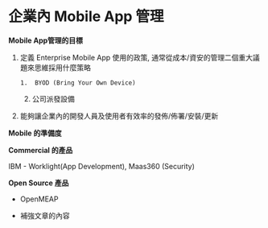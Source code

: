 # 企業內 Mobile App 管理

**Mobile App管理的目標**

1.  定義 Enterprise Mobile App 使用的政策, 通常從成本/資安的管理二個重大議題來思維採用什麼策略

        1.  BYOD (Bring Your Own Device)
    2.  公司派發設備

2.  能夠讓企業內的開發人員及使用者有效率的發佈/佈署/安裝/更新

**Mobile 的準備度**

**Commercial 的產品**

  IBM - Worklight(App Development), Maas360 (Security)

**Open Source 產品**

  - OpenMEAP

*   補強文章的內容